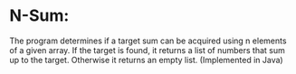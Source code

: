 # N-Sum:
The program determines if a target sum can be acquired using n elements of a given array. If the target is found, it returns a list of numbers that sum up to the target. Otherwise it returns an empty list. (Implemented in Java)
